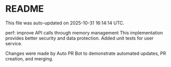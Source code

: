 # README

This file was auto-updated on 2025-10-31 16:14:14 UTC.

perf: improve API calls through memory management This implementation provides better security and data protection. Added unit tests for user service.

Changes were made by Auto PR Bot to demonstrate automated updates, PR creation, and merging.
